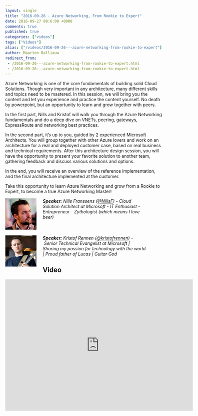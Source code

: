 ```yaml
---
layout: single
title: "2016-09-26 - Azure Networking, From Rookie to Expert"
date: 2016-09-27 08:6:00 +0000
comments: true
published: true
categories: ["videos"]
tags: ["Videos"]
alias: ["/videos/2016-09-26---azure-networking-from-rookie-to-expert"]
author: Maarten Balliauw
redirect_from:
 - /2016-09-26---azure-networking-from-rookie-to-expert.html
 - /2016-09-26---azure-networking-from-rookie-to-expert.html
---
```


<p>Azure Networking is one of the core fundamentals of building solid Cloud Solutions. Though very important in any architecture, many different skills and topics need to be mastered. In this session, we will bring you the content and let you experience and practice the content yourself. No death by powerpoint, but an opportunity to learn and grow together with peers.</p>
<p>In the first part, Nills and Kristof will walk you through the Azure Networking fundamentals and do a deep dive on VNETs, peering, gateways, ExpressRoute and networking best practices.</p>
<p>In the second part, it&rsquo;s up to you, guided by 2 experienced Microsoft Architects. You will group together with other Azure lovers and work on an architecture for a real and deployed customer case, based on real business and technical requirements. After this architecture design session, you will have the opportunity to present your favorite solution to another team, gathering feedback and discuss various solutions and options.</p>
<p>In the end, you will receive an overview of the reference implementation, and the final architecture implemented at the customer.</p>
<p>Take this opportunity to learn Azure Networking and grow from a Rookie to Expert, to become a true Azure Networking Master!</p>
<p style="margin-bottom: 50px; width: 450px;"><em><img src="/assets/media/speakers/nills-franssens.jpg" alt="" align="left" width="100" height="100" style="margin-right: 20px;"><strong>Speaker:</strong>&nbsp;Nills Franssens (<a href="https://twitter.com/nillsf">@NillsF</a>) - Cloud Solution Architect at Microsoft - IT Enthusiast - Entrepreneur - Zythologist (which means I love beer)</em></p>
<p style="margin-bottom: 30px; width: 450px;"><em><img src="/assets/media/speakers/kristof-rennen2.png" alt="" align="left" width="100" height="100" style="margin-right: 20px;"><strong>Speaker:</strong>&nbsp;Kristof Rennen (<a href="http://twitter.com/kristofrennen">@kristofrennen</a>) -&nbsp;Senior Technical Evangelist at Microsoft | Sharing my passion for technology with the world | Proud father of Lucas | Guitar God</em></p>

<h2>Video</h2>
<div>
				
				
				
<iframe width="600" height="420" src="https://www.youtube.com/embed/0FN-rlLUtj4?hd=1" frameborder="0" allowfullscreen=""></iframe>
				
</div>







